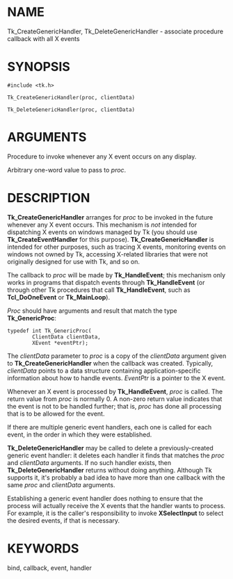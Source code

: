 # NAME

Tk_CreateGenericHandler, Tk_DeleteGenericHandler - associate procedure
callback with all X events

# SYNOPSIS

    #include <tk.h>

    Tk_CreateGenericHandler(proc, clientData)

    Tk_DeleteGenericHandler(proc, clientData)

# ARGUMENTS

Procedure to invoke whenever any X event occurs on any display.

Arbitrary one-word value to pass to *proc*.

# DESCRIPTION

**Tk_CreateGenericHandler** arranges for *proc* to be invoked in the
future whenever any X event occurs. This mechanism is *not* intended for
dispatching X events on windows managed by Tk (you should use
**Tk_CreateEventHandler** for this purpose). **Tk_CreateGenericHandler**
is intended for other purposes, such as tracing X events, monitoring
events on windows not owned by Tk, accessing X-related libraries that
were not originally designed for use with Tk, and so on.

The callback to *proc* will be made by **Tk_HandleEvent**; this
mechanism only works in programs that dispatch events through
**Tk_HandleEvent** (or through other Tk procedures that call
**Tk_HandleEvent**, such as **Tcl_DoOneEvent** or **Tk_MainLoop**).

*Proc* should have arguments and result that match the type
**Tk_GenericProc**:

    typedef int Tk_GenericProc(
            ClientData clientData,
            XEvent *eventPtr);

The *clientData* parameter to *proc* is a copy of the *clientData*
argument given to **Tk_CreateGenericHandler** when the callback was
created. Typically, *clientData* points to a data structure containing
application-specific information about how to handle events. *EventPtr*
is a pointer to the X event.

Whenever an X event is processed by **Tk_HandleEvent**, *proc* is
called. The return value from *proc* is normally 0. A non-zero return
value indicates that the event is not to be handled further; that is,
*proc* has done all processing that is to be allowed for the event.

If there are multiple generic event handlers, each one is called for
each event, in the order in which they were established.

**Tk_DeleteGenericHandler** may be called to delete a previously-created
generic event handler: it deletes each handler it finds that matches the
*proc* and *clientData* arguments. If no such handler exists, then
**Tk_DeleteGenericHandler** returns without doing anything. Although Tk
supports it, it\'s probably a bad idea to have more than one callback
with the same *proc* and *clientData* arguments.

Establishing a generic event handler does nothing to ensure that the
process will actually receive the X events that the handler wants to
process. For example, it is the caller\'s responsibility to invoke
**XSelectInput** to select the desired events, if that is necessary.

# KEYWORDS

bind, callback, event, handler
